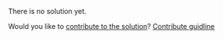 
There is no solution yet.

Would you like to [contribute to the solution](https://github.com/BFEdev/BFE.dev-solutions/blob/main/quiz/Hoisting-VI_en.md)? [Contribute guidline](https://github.com/BFEdev/BFE.dev-solutions#how-to-contribute)
